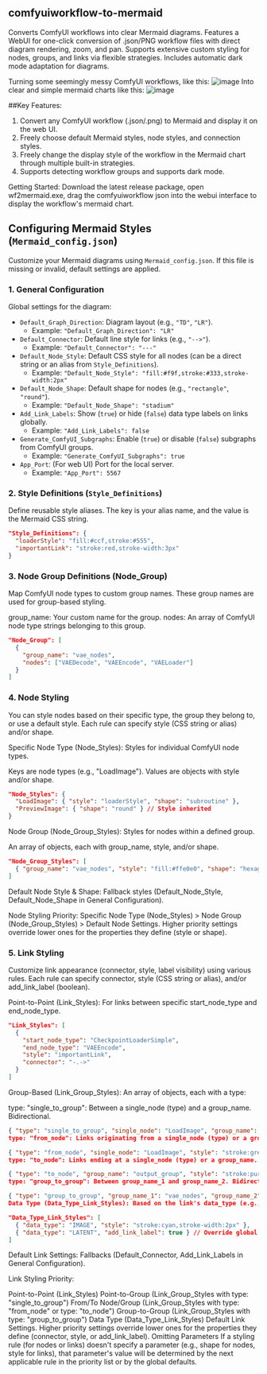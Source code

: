 ## comfyuiworkflow-to-mermaid
Converts ComfyUI workflows into clear Mermaid diagrams. Features a WebUI for one-click conversion of .json/PNG workflow files with direct diagram rendering, zoom, and pan. Supports extensive custom styling for nodes, groups, and links via flexible strategies. Includes automatic dark mode adaptation for diagrams.

Turning some seemingly messy ComfyUI workflows, like this:
![image](https://github.com/user-attachments/assets/2a5960e1-c8fe-4c99-9027-0e1c31df6fc2)
Into clear and simple mermaid charts like this:
![image](https://github.com/user-attachments/assets/d72edaa4-15c2-498b-9d55-f0e026e3f0d7)

##Key Features:
1. Convert any ComfyUI workflow (.json/.png) to Mermaid and display it on the web UI.
2. Freely choose default Mermaid styles, node styles, and connection styles.
3. Freely change the display style of the workflow in the Mermaid chart through multiple built-in strategies.
4. Supports detecting workflow groups and supports dark mode.

Getting Started:
Download the latest release package, open wf2mermaid.exe, drag the comfyuiworkflow json into the webui interface to display the workflow's mermaid chart.
## Configuring Mermaid Styles (`Mermaid_config.json`)
Customize your Mermaid diagrams using `Mermaid_config.json`. If this file is missing or invalid, default settings are applied.
### 1. General Configuration
Global settings for the diagram:
*   `Default_Graph_Direction`: Diagram layout (e.g., `"TD"`, `"LR"`).
    *   Example: `"Default_Graph_Direction": "LR"`
*   `Default_Connector`: Default line style for links (e.g., `"-->"`).
    *   Example: `"Default_Connector": "---"`
*   `Default_Node_Style`: Default CSS style for all nodes (can be a direct string or an alias from `Style_Definitions`).
    *   Example: `"Default_Node_Style": "fill:#f9f,stroke:#333,stroke-width:2px"`
*   `Default_Node_Shape`: Default shape for nodes (e.g., `"rectangle"`, `"round"`).
    *   Example: `"Default_Node_Shape": "stadium"`
*   `Add_Link_Labels`: Show (`true`) or hide (`false`) data type labels on links globally.
    *   Example: `"Add_Link_Labels": false`
*   `Generate_ComfyUI_Subgraphs`: Enable (`true`) or disable (`false`) subgraphs from ComfyUI groups.
    *   Example: `"Generate_ComfyUI_Subgraphs": true`
*   `App_Port`: (For web UI) Port for the local server.
    *   Example: `"App_Port": 5567`
### 2. Style Definitions (`Style_Definitions`)
Define reusable style aliases. The key is your alias name, and the value is the Mermaid CSS string.
```json
"Style_Definitions": {
  "loaderStyle": "fill:#ccf,stroke:#555",
  "importantLink": "stroke:red,stroke-width:3px"
}
```
### 3. Node Group Definitions (Node_Group)
Map ComfyUI node types to custom group names. These group names are used for group-based styling.

group_name: Your custom name for the group.
nodes: An array of ComfyUI node type strings belonging to this group.
```json
"Node_Group": [
  {
    "group_name": "vae_nodes",
    "nodes": ["VAEDecode", "VAEEncode", "VAELoader"]
  }
]
```
### 4. Node Styling
You can style nodes based on their specific type, the group they belong to, or use a default style. Each rule can specify style (CSS string or alias) and/or shape.

Specific Node Type (Node_Styles): Styles for individual ComfyUI node types.

Keys are node types (e.g., "LoadImage"). Values are objects with style and/or shape.
```json
"Node_Styles": {
  "LoadImage": { "style": "loaderStyle", "shape": "subroutine" },
  "PreviewImage": { "shape": "round" } // Style inherited
}
```
Node Group (Node_Group_Styles): Styles for nodes within a defined group.

An array of objects, each with group_name, style, and/or shape.
```json
"Node_Group_Styles": [
  { "group_name": "vae_nodes", "style": "fill:#ffe0e0", "shape": "hexagon" }
]
```
Default Node Style & Shape: Fallback styles (Default_Node_Style, Default_Node_Shape in General Configuration).

Node Styling Priority:
Specific Node Type (Node_Styles) > Node Group (Node_Group_Styles) > Default Node Settings.
Higher priority settings override lower ones for the properties they define (style or shape).

### 5. Link Styling
Customize link appearance (connector, style, label visibility) using various rules. Each rule can specify connector, style (CSS string or alias), and/or add_link_label (boolean).

Point-to-Point (Link_Styles): For links between specific start_node_type and end_node_type.

```json
"Link_Styles": [
  {
    "start_node_type": "CheckpointLoaderSimple",
    "end_node_type": "VAEEncode",
    "style": "importantLink",
    "connector": "-.->"
  }
]
```
Group-Based (Link_Group_Styles): An array of objects, each with a type:

type: "single_to_group": Between a single_node (type) and a group_name. Bidirectional.
```json
{ "type": "single_to_group", "single_node": "LoadImage", "group_name": "vae_nodes", "style": "stroke:blue" }
type: "from_node": Links originating from a single_node (type) or a group_name.
```
```json
{ "type": "from_node", "single_node": "LoadImage", "style": "stroke:green" }
type: "to_node": Links ending at a single_node (type) or a group_name.
```
```json
{ "type": "to_node", "group_name": "output_group", "style": "stroke:purple", "add_link_label": false }
type: "group_to_group": Between group_name_1 and group_name_2. Bidirectional.
```
```json
{ "type": "group_to_group", "group_name_1": "vae_nodes", "group_name_2": "sampler_nodes", "connector": "---" }
Data Type (Data_Type_Link_Styles): Based on the link's data_type (e.g., "IMAGE", "MODEL").
```
```json
"Data_Type_Link_Styles": [
  { "data_type": "IMAGE", "style": "stroke:cyan,stroke-width:2px" },
  { "data_type": "LATENT", "add_link_label": true } // Override global
]
```
Default Link Settings: Fallbacks (Default_Connector, Add_Link_Labels in General Configuration).

Link Styling Priority:

Point-to-Point (Link_Styles)
Point-to-Group (Link_Group_Styles with type: "single_to_group")
From/To Node/Group (Link_Group_Styles with type: "from_node" or type: "to_node")
Group-to-Group (Link_Group_Styles with type: "group_to_group")
Data Type (Data_Type_Link_Styles)
Default Link Settings. Higher priority settings override lower ones for the properties they define (connector, style, or add_link_label).
Omitting Parameters
If a styling rule (for nodes or links) doesn't specify a parameter (e.g., shape for nodes, style for links), that parameter's value will be determined by the next applicable rule in the priority list or by the global defaults.
